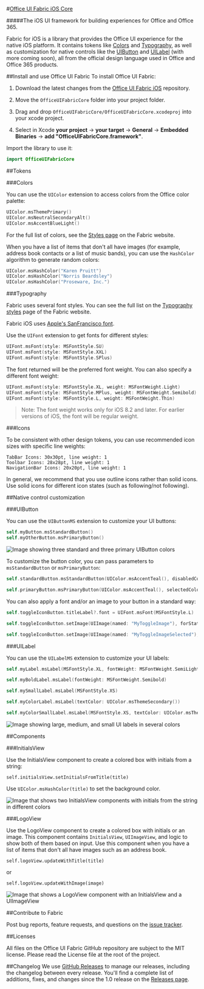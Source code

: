 #[Office UI Fabric iOS Core](http://dev.office.com/fabric)

#####The iOS UI framework for building experiences for Office and Office 365.

Fabric for iOS is a library that provides the Office UI experience for the native iOS platform. It contains tokens like [Colors](#colors) and [Typography](#typography), as well as customization for native controls like the [UIButton](#uibutton) and [UILabel](#uilabel) (with more coming soon), all from the official design language used in Office and Office 365 products.

##Install and use Office UI Fabric
To install Office UI Fabric:

1. Download the latest changes from the [Office UI Fabric iOS](https://github.com/OfficeDev/Office-UI-Fabric-iOS) repository.

2. Move the `OfficeUIFabricCore` folder into your project folder.

3. Drag and drop `OfficeUIFabricCore/OfficeUIFabricCore.xcodeproj` into your xcode project.

4. Select in Xcode **your project** -> **your target** -> **General** -> **Embedded Binaries** -> **add "OfficeUIFabricCore.framework"**.

Import the library to use it:

```swift
import OfficeUIFabricCore
```

##Tokens

###Colors

You can use the `UIColor` extension to access colors from the Office color palette:

```swift
UIColor.msThemePrimary()
UIColor.msNeutralSecondaryAlt()
UIColor.msAccentBlueLight()

```

For the full list of colors, see the [Styles page](http://dev.office.com/fabric/styles#color) on the Fabric website.

When you have a list of items that don't all have images (for example, address book contacts or a list of music bands), you can use the `HashColor` algorithm to generate random colors:

```swift
UIColor.msHashColor("Karen Pruitt")
UIColor.msHashColor("Norris Beardsley")
UIColor.msHashColor("Proseware, Inc.")
```

###Typography

Fabric uses several font styles. You can see the full list on the [Typography styles](http://dev.office.com/fabric/styles#typography) page of the Fabric website.

Fabric iOS uses [Apple's SanFrancisco font](https://developer.apple.com/fonts/).

Use the `UIFont` extension to get fonts for different styles:

```swift
UIFont.msFont(style: MSFontStyle.SU)
UIFont.msFont(style: MSFontStyle.XXL)
UIFont.msFont(style: MSFontStyle.SPlus)
```

The font returned will be the preferred font weight. You can also specify a different font weight:

```swift
UIFont.msFont(style: MSFontStyle.XL, weight: MSFontWeight.Light)
UIFont.msFont(style: MSFontStyle.MPlus, weight: MSFontWeight.Semibold)
UIFont.msFont(style: MSFontStyle.L, weight: MSFontWeight.Thin)
```
>Note: The font weight works only for iOS 8.2 and later. For earlier versions of iOS, the font will be regular weight.

###Icons

To be consistent with other design tokens, you can use recommended icon sizes with specific line weights:

```
TabBar Icons: 30x30pt, line weight: 1
Toolbar Icons: 28x28pt, line weight: 1
NavigationBar Icons: 20x20pt, line weight: 1
```

In general, we recommend that you use outline icons rather than solid icons. Use solid icons for different icon states (such as following/not following).

##Native control customization

###UIButton

You can use the `UIButtonMS` extension to customize your UI buttons:

```swift
self.myButton.msStandardButton()
self.myOtherButton.msPrimaryButton()
```

![Image showing three standard and three primary UIButton colors](https://raw.githubusercontent.com/OfficeDev/Office-UI-Fabric-iOS/master/DocsAssets/ButtonExample.png)

To customize the button color, you can pass parameters to `msStandardButton` or `msPrimaryButton`:

```swift
self.standardButton.msStandardButton(UIColor.msAccentTeal(), disabledColor: UIColor.msAccentTealLight())

self.primaryButton.msPrimaryButton(UIColor.msAccentTeal(), selectedColor: UIColor.msAccentTealDark(), disabledColor: UIColor.msAccentTealLight())
```
You can also apply a font and/or an image to your button in a standard way:

```swift
self.toggleIconButton.titleLabel?.font = UIFont.msFont(MSFontStyle.L)

self.toggleIconButton.setImage(UIImage(named: "MyToggleImage"), forState: .Normal)

self.toggleIconButton.setImage(UIImage(named: "MyToggleImageSelected"), forState: .Selected)
```

###UILabel

You can use the `UILabelMS` extension to customize your UI labels:

```swift
self.myLabel.msLabel(MSFontStyle.XL, fontWeight: MSFontWeight.SemiLight, textColor: UIColor.msThemePrimary())

self.myBoldLabel.msLabel(fontWeight: MSFontWeight.Semibold)

self.mySmallLabel.msLabel(MSFontStyle.XS)

self.myColorLabel.msLabel(textColor: UIColor.msThemeSecondary())

self.myColorSmallLabel.msLabel(MSFontStyle.XS, textColor: UIColor.msThemeSecondary())
```

![Image showing large, medium, and small UI labels in several colors](https://raw.githubusercontent.com/OfficeDev/Office-UI-Fabric-iOS/master/DocsAssets/LabelExample.png)

##Components

###InitialsView

Use the InitialsView component to create a colored box with initials from a string:

```
self.initialsView.setInitialsFromTitle(title)
```

Use `UIColor.msHashColor(title)` to set the background color.

![Image that shows two InitialsView components with initials from the string in different colors](https://raw.githubusercontent.com/OfficeDev/Office-UI-Fabric-iOS/master/DocsAssets/InitialsViewExample.png)

###LogoView

Use the LogoView component to create a colored box with initials or an image. This component contains `InitialsView`, `UIImageView`, and logic to show both of them based on input. Use this component when you have a list of items that don't all have images such as an address book.


```
self.logoView.updateWithTitle(title)
```

or

```
self.logoView.updateWithImage(image)
```

![Image that shows a LogoView component with an InitialsView and a UIImageView](https://raw.githubusercontent.com/OfficeDev/Office-UI-Fabric-iOS/master/DocsAssets/LogoViewExample.png)


##Contribute to Fabric

Post bug reports, feature requests, and questions on the [issue tracker](https://github.com/OfficeDev/Office-UI-Fabric-iOS/issues).


##Licenses

All files on the Office UI Fabric GitHub repository are subject to the MIT license. Please read the License file at the root of the project.


##Changelog
We use [GitHub Releases](https://github.com/blog/1547-release-your-software) to manage our releases, including the changelog between every release. You'll find a complete list of additions, fixes, and changes since the 1.0 release on the [Releases page](https://github.com/OfficeDev/Office-UI-Fabric-iOS/releases).
